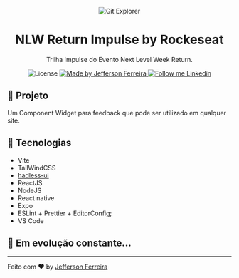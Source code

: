<p align="center">
    <img alt="Git Explorer" src="./.github/preview.png"/>
</p>

<h1 align="center">
	NLW Return Impulse by Rockeseat
</h1>

<p align="center">Trilha Impulse do Evento Next Level Week Return.</p>

<p align="center">
  <img alt="License" src="https://img.shields.io/badge/license-MIT-2ecc71">

  <a href="https://github.com/stringercj12">
    <img alt="Made by Jefferson Ferreira" src="https://img.shields.io/badge/Made%20by-Jefferson%Ferreira-2ecc71">
  </a>

  <a href="https://www.linkedin.com/in/jefferson-ferreira-8218b0126/" target="_blank">
    <img alt="Follow me Linkedin" src="https://img.shields.io/badge/Follow%20up-jefferson-ferreira-2ecc71?style=social&logo=linkedin">
  </a>
</p>

## 🚀 Projeto

Um Component Widget para feedback que pode ser utilizado em qualquer site.

## 🔧 Tecnologias

- Vite
- TailWindCSS
- [hadless-ui](https://headlessui.dev/)
- ReactJS
- NodeJS
- React native
- Expo
- ESLint + Prettier + EditorConfig;
- VS Code

## 🚀 **Em evolução constante...**

---

Feito com ♥ by [Jefferson Ferreira](https://www.linkedin.com/in/jefferson-ferreira-8218b0126/)